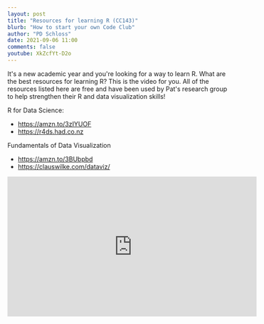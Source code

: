 ```yaml
---
layout: post
title: "Resources for learning R (CC143)"
blurb: "How to start your own Code Club"
author: "PD Schloss"
date: 2021-09-06 11:00
comments: false
youtube: XkZcfYt-D2o
---
```


It's a new academic year and you're looking for a way to learn R. What are the best resources for learning R? This is the video for you. All of the resources listed here are free and have been used by Pat's research group to help strengthen their R and data visualization skills!

R for Data Science:
* https://amzn.to/3zIYUOF
* https://r4ds.had.co.nz

Fundamentals of Data Visualization
* https://amzn.to/3BUbpbd
* https://clauswilke.com/dataviz/


<iframe style="margin: 0 auto;display:block;" width="560" height="315" src="https://www.youtube.com/embed/{{ page.youtube }}" frameborder="0" allow="accelerometer; autoplay; encrypted-media; gyroscope; picture-in-picture" allowfullscreen></iframe>
